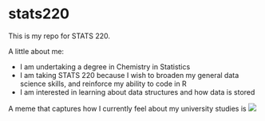 # stats220

This is my repo for STATS 220. 

A little about me:

- I am undertaking a degree in Chemistry in Statistics
- I am taking STATS 220 because I wish to broaden my general data science skills, and reinforce my ability to code in R
- I am interested in learning about data structures and how data is stored

A meme that captures how I currently feel about my university studies is ![](https://c.tenor.com/8druEACXtX8AAAAd/tenor.gif)
